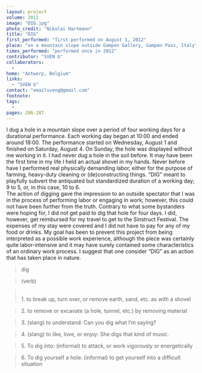 ```yaml
---
layout: project
volume: 2012
image: "DIG.jpg"
photo_credit: "Nikolai Hartmann"
title: "DIG"
first_performed: "first performed on August 1, 2012"
place: "on a mountain slope outside Gampen Gallery, Gampen Pass, Italy"
times_performed: "performed once in 2012"
contributor: "SVEN G"
collaborators: 
  - 
home: "Antwerp, Belgium"
links: 
  - "SVEN G"
contact: "emailsveng@gmail.com"
footnote: 
tags: 
  - 
pages: 286-287
---
```


 I dug a hole in a mountain slope over a period of four working days for a durational performance. Each working day began at 10:00 and ended around 18:00. The performance started on Wednesday, August 1 and finished on Saturday, August 4. On Sunday, the hole was displayed without me working in it. I had never dug a hole in the soil before. It may have been the first time in my life I held an actual shovel in my hands. Never before have I performed real physically demanding labor, either for the purpose of farming, heavy-duty cleaning or (de)constructing things. “DIG” meant to playfully subvert the antiquated but standardized duration of a working day; 9 to 5, or, in this case, 10 to 6.  
 The action of digging gave the impression to an outside spectator that I was in the process of performing labor or engaging in work; however, this could not have been further from the truth. Contrary to what some bystanders were hoping for, I did not get paid to dig that hole for four days. I did, however, get reimbursed for my travel to get to the Sinstruct Festival. The expenses of my stay were covered and I did not have to pay for any of my food or drinks. My goal has been to prevent this project from being interpreted as a possible work experience, although the piece was certainly quite labor-intensive and it may have surely contained some characteristics of an ordinary work process. I suggest that one consider “DIG” as an action that has taken place in nature. 
<blockquote>dig</blockquote>
<blockquote>(verb)</blockquote>
<blockquote><br>1. to break up, turn over, or remove earth, sand, etc. as with a shovel</blockquote>
<blockquote>2. to remove or excavate (a hole, tunnel, etc.) by removing material</blockquote>
<blockquote>3. (slang) to understand: Can you dig what I’m saying?</blockquote>
<blockquote>4. (slang) to like, love, or enjoy: She digs that kind of music.</blockquote>
<blockquote>5. To dig into: (informal) to attack, or work vigorously or energetically</blockquote>
<blockquote>6. To dig yourself a hole: (informal) to get yourself into a difficult situation</blockquote>
